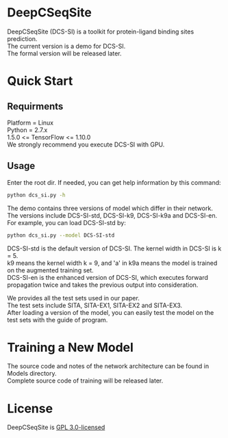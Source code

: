 # DeepCSeqSite
DeepCSeqSite (DCS-SI) is a toolkit for protein-ligand binding sites prediction.<br>
The current version is a demo for DCS-SI.<br>
The formal version will be released later.<br>

# Quick Start
## Requirments
Platform = Linux<br>
Python = 2.7.x<br>
1.5.0 <= TensorFlow <= 1.10.0<br>
We strongly recommend you execute DCS-SI with GPU.
## Usage
Enter the root dir. If needed, you can get help information by this command:
```bash
python dcs_si.py -h
```
The demo contains three versions of model which differ in their network.<br>
The versions include DCS-SI-std, DCS-SI-k9, DCS-SI-k9a and DCS-SI-en.<br>
For example, you can load DCS-SI-std by:
```bash
python dcs_si.py --model DCS-SI-std
```
DCS-SI-std is the default version of DCS-SI. The kernel width in DCS-SI is k = 5.<br>
k9 means the kernel width k = 9, and 'a' in k9a means the model is trained on the augmented training set.<br>
DCS-SI-en is the enhanced version of DCS-SI, which executes forward propagation twice and takes the previous output into consideration.<br>

We provides all the test sets used in our paper.<br>
The test sets include SITA, SITA-EX1, SITA-EX2 and SITA-EX3.<br>
After loading a version of the model, you can easily test the model on the test sets with the guide of program. 
# Training a New Model
The source code and notes of the network architecture can be found in Models directory.<br>
Complete source code of training will be released later.
# License
DeepCSeqSite is [GPL 3.0-licensed](https://github.com/yfCuiFaith/DeepCSeqSite/blob/master/LICENSE)
